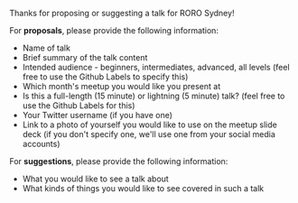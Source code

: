 Thanks for proposing or suggesting a talk for RORO Sydney!

For **proposals**, please provide the following information:

- Name of talk
- Brief summary of the talk content
- Intended audience - beginners, intermediates, advanced, all levels
  (feel free to use the Github Labels to specify this)
- Which month's meetup you would like you present at
- Is this a full-length (15 minute) or lightning (5 minute) talk?
  (feel free to use the Github Labels for this)
- Your Twitter username (if you have one)
- Link to a photo of yourself you would like to use on the meetup slide deck
  (if you don't specify one, we'll use one from your social media accounts)

For **suggestions**, please provide the following information:

- What you would like to see a talk about
- What kinds of things you would like to see covered in such a talk
